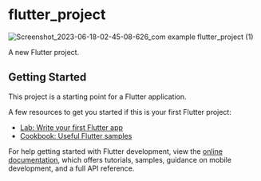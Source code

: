 # flutter_project
![Screenshot_2023-06-18-02-45-08-626_com example flutter_project (1)](https://github.com/dibbo54/my_flutter_project/assets/136928607/576e7603-2072-4112-829e-5c57d4f91a45)

A new Flutter project.

## Getting Started

This project is a starting point for a Flutter application.

A few resources to get you started if this is your first Flutter project:

- [Lab: Write your first Flutter app](https://docs.flutter.dev/get-started/codelab)
- [Cookbook: Useful Flutter samples](https://docs.flutter.dev/cookbook)

For help getting started with Flutter development, view the
[online documentation](https://docs.flutter.dev/), which offers tutorials,
samples, guidance on mobile development, and a full API reference.

